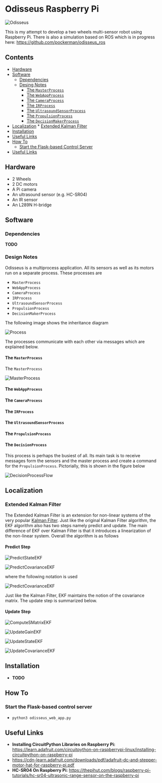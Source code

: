 # Odisseus Raspberry Pi

![Odisseus](imgs/odi_3.JPG)

This is my attempt to develop a two wheels multi-sensor robot using Raspberry Pi. There is also a simulation based on ROS which is in progress here: https://github.com/pockerman/odisseus_ros  


## Contents
* [Hardware](#hardware)
* [Software](#software)
	* [Dependencies](#dependencies)
	* [Desing Notes](#design_notes) 
		* [The ```MasterProcess```](#master_process)
		* [The ```WebAppProcess```](#webap_process)
		* [The ```CameraProcess```](#camera_process)
		* [The ```IRProcess```](#ir_process)
		* [The ```UltrasoundSensorProcess```](#ultrasound_process)
		* [The ```PropulsionProcess```](#propulsion_process)
		* [The ```DecisionMakerProcess```](#decision_process)
* [Localization](#localization)
		* [Extended Kalman Filter](#extended_kalman_filter)
* [Installation](#installation)
* [Useful Links](#useful_links)
* [How To](#how_to)
	* [Start the Flask-based Control Server](#start_control_server)
* [Useful Links](#useful_links)

 

## <a name="hardware"></a> Hardware

- 2 Wheels
- 2 DC motors
- A Pi camera
- An ultrasound sensor (e.g. HC-SR04)
- An IR sensor
- An L289N H-bridge

## <a name="software"></a> Software

### <a name="dependencies"></a> Dependencies

**TODO**

### <a name="design_notes"></a> Design Notes

Odisseus is a multiprocess application. All its sensors as well as its motors run on a separate process.
These processes are

- ```MasterProcess```
- ```WebAppProcess```
- ```CameraProcess```
- ```IRProcess```
- ```UltrasoundSensorProcess```
- ```PropulsionProcess```
- ```DecisionMakerProcess```

The following image shows the inheritance diagram

![Process](doc/imgs/design_1.png)

The processes communicate with each other via messages which are explained below.


#### <a name="master_process"></a> The ```MasterProcess``` 

The ```MasterProcess``` 

![MasterProcess](doc/imgs/design_2.png)

#### <a name="webap_process"></a> The ```WebAppProcess```

#### <a name="camera_process"></a> The ```CameraProcess```

#### <a name="ir_process"></a> The ```IRProcess```

#### <a name="ultrasound_process"></a> The ```UltrasoundSensorProcess```

#### <a name="propulsion_process"></a> The ```PropulsionProcess```

#### <a name="decision_process"></a> The ```DecisionProcess```

This process is perhaps the busiest of all. Its main task is to receive messages form the sensors and 
the master process and create a command for the ```PropulsionProcess```. Pictorially, this is shown in the
figure below


![DecisionProcessFlow](doc/imgs/design_3.png)

## <a name="localization"></a> Localization 

### <a name="extended_kalman_filter"></a> Extended Kalman Filter

The Extended Kalman Filter is an extension for non-linear systems of the very popular <a href="https://en.wikipedia.org/wiki/Kalman_filter">Kalman Filter</a>.
Just like the original Kalman Filter algorithm, the EKF algorithm also has two steps namely predict and update. 
The main difference of EKF over Kalman Filter is that it introduces a linearization of the non-linear system. Overall the algorithm is as follows

#### Predict Step

![PredictStateEKF](imgs/ekf_1.gif)

![PredictCovarianceEKF](imgs/ekf_2.gif)

where the following notation is used

![PredictCovarianceEKF](imgs/ekf_3.gif)

Just like the Kalman Filter, EKF maintains the notion of the covariance matrix. 
The update step is summarized below. 

#### Update Step

![ComputeSMatrixEKF](imgs/ekf_4.gif)

![UpdateGainEKF](imgs/ekf_5.gif)

![UpdateStateEKF](imgs/ekf_6.gif)

![UpdateCovarianceEKF](imgs/ekf_7.gif)



## <a name="installation"></a> Installation

- **TODO**

## <a name="how_to"></a> How To


### <a name="start_control_server"></a> Start the Flask-based control server


- ```python3 odisseus_web_app.py```

## <a name="useful_links"></a> Useful Links

- **Installing CircuitPython Libraries on Raspberry Pi:** https://learn.adafruit.com/circuitpython-on-raspberrypi-linux/installing-circuitpython-on-raspberry-pi
- https://cdn-learn.adafruit.com/downloads/pdf/adafruit-dc-and-stepper-motor-hat-for-raspberry-pi.pdf
- **HC-SR04 On Raspberry Pi:** https://thepihut.com/blogs/raspberry-pi-tutorials/hc-sr04-ultrasonic-range-sensor-on-the-raspberry-pi
